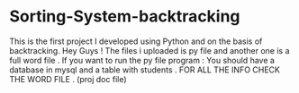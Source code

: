 # Sorting-System-backtracking
This is the first project I developed using Python and on the basis of backtracking.
Hey Guys ! The files i uploaded is py file and another one is a full word file .
If you want to run the py file program :
You should have a database in mysql and a table with students . 
FOR ALL THE INFO CHECK THE WORD FILE . (proj doc file)
